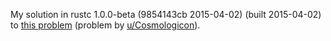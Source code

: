 My solution in rustc 1.0.0-beta (9854143cb 2015-04-02) (built 2015-04-02) to [this problem](https://www.reddit.com/r/dailyprogrammer/comments/358pfk/20150508_challenge_213_hard_stepstring_discrepancy/) (problem by [u/Cosmologicon](https://www.reddit.com/user/Cosmologicon)).
